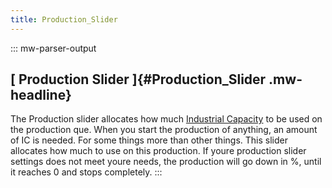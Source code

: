 ```yaml
---
title: Production_Slider
---
```

::: mw-parser-output
## [ Production Slider ]{#Production_Slider .mw-headline}

The Production slider allocates how much [Industrial
Capacity](/wiki/Industrial_Capacity "Industrial Capacity") to be used on
the production que. When you start the production of anything, an amount
of IC is needed. For some things more than other things. This slider
allocates how much to use on this production. If youre production slider
settings does not meet youre needs, the production will go down in %,
until it reaches 0 and stops completely.
:::
